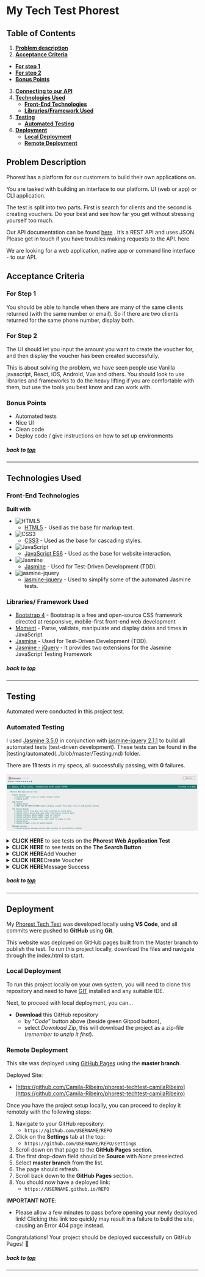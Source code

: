# My Tech Test Phorest

## Table of Contents
1. [**Problem description**](#problem-description)
2. [**Acceptance Criteria**](#acceptance-criteria)
  - [**For step 1**](#for-step-1)
  - [**For step 2**](#for-step-2)
  - [**Bonus Points**](#bonus-points)
3. [**Connecting to our API**](#connecting-to-our-api)
4. [**Technologies Used**](#technologies-used)
    - [**Front-End Technologies**](#front-end-technologies)
    - [**Libraries/Framework Used**](#Libraries/-framework-used)
5. [**Testing**](#testing)
    - [**Automated Testing**](#automated-testing)
6. [**Deployment**](#deployment)
    - [**Local Deployment**](#local-deployment)
    - [**Remote Deployment**](#remote-deployment)

## Problem Description
Phorest has a platform for our customers to build their own applications on.

You are tasked with building an interface to our platform. UI (web or app) or CLI application.

The test is split into two parts. First is search for clients and the second is creating vouchers. Do
your best and see how far you get without stressing yourself too much.

Our API documentation can be found [here](https://api-gateway-dev.phorest.com/third-party-api-server/swagger-ui.html) . It’s a REST API and uses JSON. Please get in touch if
you have troubles making requests to the API.
here

We are looking for a web application, native app or command line interface - to our API.


## Acceptance Criteria

### For Step 1
You should be able to handle when there are many of the same clients returned (with the same
number or email). So if there are two clients returned for the same phone number, display both.

### For Step 2
The UI should let you input the amount you want to create the voucher for, and then display the
voucher has been created successfully.

This is about solving the problem, we have seen people use Vanilla javascript, React, iOS, Android,
Vue and others. You should look to use libraries and frameworks to do the heavy lifting if you are
comfortable with them, but use the tools you best know and can work with.

### Bonus Points
- Automated tests
- Nice UI
- Clean code
- Deploy code / give instructions on how to set up environments

##### back to [top](#table-of-contents)
***


## Technologies Used

### Front-End Technologies
<b>Built with</b>
- ![HTML5](https://img.shields.io/static/v1?label=HTML&message=5&color=E34F26&logo=html5&logoColor=ffffff)
    - [HTML5](https://developer.mozilla.org/en-US/docs/Web/Guide/HTML/HTML5) - Used as the base for markup text.
- ![CSS3](https://img.shields.io/static/v1?label=CSS&message=3&color=1572B6&logo=css3&logoColor=ffffff)
    - [CSS3](https://developer.mozilla.org/en-US/docs/Web/CSS/CSS3) - Used as the base for cascading styles.
- ![JavaScript](https://img.shields.io/static/v1?label=JavaScript&message=ES6&color=F7DF1E&logo=javascript&logoColor=ffffff)
    - [JavaScript ES6](https://developer.mozilla.org/en-US/docs/Web/JavaScript) - Used as the base for website interaction.
- ![Jasmine](https://img.shields.io/static/v1?label=Jasmine&message=3.5.0&color=8A4182)
    - [Jasmine](https://jasmine.github.io/) - Used for Test-Driven Development (TDD).
- ![jasmine-jquery](https://img.shields.io/static/v1?label=jasmine-jquery&message=2.1.1&color=535B9F)
    - [jasmine-jquery](https://www.npmjs.com/package/jasmine-jquery) - Used to simplify some of the automated Jasmine tests.

### Libraries/ Framework Used
- [Bootstrap 4](https://getbootstrap.com/) - Bootstrap is a free and open-source CSS framework directed at responsive, mobile-first front-end web development
- [Moment](https://momentjs.com/) - Parse, validate, manipulate and display dates and times in JavaScript.
- [Jasmine](https://jasmine.github.io/) - Used for Test-Driven Development (TDD).
- [Jasmine - jQuery](https://github.com/velesin/jasmine-jquery) - It provides two extensions for the Jasmine JavaScript Testing Framework

 
##### back to [top](#table-of-contents)
***

## Testing
Automated were conducted in this project test. 

### Automated Testing
I used [Jasmine 3.5.0](https://jasmine.github.io/) in conjunction with [jasmine-jquery 2.1.1](https://github.com/velesin/jasmine-jquery) to build all automated tests (test-driven development). These tests can be found in the [testing/automated(../blob/master/Testing.md) folder.

There are **11** tests in my specs, all successfully passing, with **0** failures.

![Jasmine Spec Results](testing/automated/jasmine-test.png "Jasmine Spec Results")

<details>
<summary><b>CLICK HERE</b> to see tests on the <b>Phorest Web Application Test</b></summary>

- describe: The Search Button
- describe: Add Voucher
- describe: Create Voucher
- describe: Message Success

</details>
<details>
<summary><b>CLICK HERE</b> to see tests on the <b>The Search Button</b></summary>

- should exist
- should trigger click on Search button
- should return false when user have inserted an invalid email
- should return true when user have inserted an valid email
- should validate phone number input as valid
- should validate phone number input as invalid
</details>

<details>
<summary><b>CLICK HERE</b>Add Voucher</b></summary>

- should exist
- should display voucher form when click on Add Voucher button

</details>

<details>
<summary><b>CLICK HERE</b>Create Voucher</b></summary>

- should exist
- should trigger click on create voucher button

</details>

<details>
<summary><b>CLICK HERE</b>Message Success</b></summary>

- should display message success when voucher is successfully created

</details>

##### back to [top](#table-of-contents)

*** 
## Deployment

My [Phorest Tech Test](https://github.com/Camila-Ribeiro/phorest-techtest-camilaRibeiro) was developed locally using **VS Code**, and all commits were pushed to **GitHub** using **Git**.

This website was deployed on GitHub pages built from the Master branch to publish the test.
To run this project locally, download the files and navigate through the index.html to start.

### Local Deployment

To run this project locally on your own system, you will need to clone this repository and need to have [GIT](https://www.atlassian.com/git/tutorials/install-git) installed and any suitable IDE.

Next, to proceed with local deployment, you can...

- **Download** this GitHub repository
    - by "*Code*" button above (beside green Gitpod button),
    - select *Download Zip*, this will download the project as a zip-file (*remember to unzip it first*).

### Remote Deployment

This site was deployed using [GitHub Pages](https://pages.github.com/) using the **master branch**.

Deployed Site:
- [https://github.com/Camila-Ribeiro/phorest-techtest-camilaRibeiro](https://github.com/Camila-Ribeiro/phorest-techtest-camilaRibeiro)

Once you have the project setup locally, you can proceed to deploy it remotely with the following steps:

1. Navigate to your GitHub repository:
    - `https://github.com/USERNAME/REPO`
2. Click on the **Settings** tab at the top:
    - `https://github.com/USERNAME/REPO/settings`
3. Scroll down on that page to the **GitHub Pages** section.
4. The first drop-down field should be **Source** with *None* preselected.
5. Select **master branch** from the list.
6. The page should refresh.
7. Scroll back down to the **GitHub Pages** section.
8. You should now have a deployed link:
    - `https://USERNAME.github.io/REPO`

**IMPORTANT NOTE**:
- Please allow a few minutes to pass before opening your newly deployed link! Clicking this link too quickly may result in a failure to build the site, causing an Error 404 page instead.

Congratulations! Your project should be deployed successfully on GitHub Pages! :tada: 

##### back to [top](#table-of-contents)

*** 

